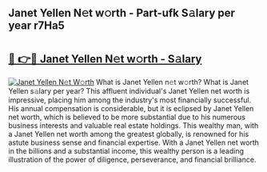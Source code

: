 ## Janet Yellen N𝚎t w𝚘rth - Part-ufk S𝚊lary per year r7Ha5

# <h2><a href="http://gc55ty.nevu.top/?p=Janet+Yellen">🔗 👉🔴 Janet Yellen N𝚎t w𝚘rth - S𝚊lary</a></h2>

[![Janet Yellen N𝚎t W𝚘rth](https://i.imgur.com/Oavwk0R.jpeg)](http://gc55ty.nevu.top/?p=Janet+Yellen)
What is Janet Yellen n𝚎t w𝚘rth? What is Janet Yellen s𝚊lary per year?
This affluent individual's Janet Yellen net worth is impressive, placing him among the industry's most financially successful. His annual compensation is considerable, but it is eclipsed by Janet Yellen net worth, which is believed to be more substantial due to his numerous business interests and valuable real estate holdings. This wealthy man, with a Janet Yellen net worth among the greatest globally, is renowned for his astute business sense and financial expertise. With a Janet Yellen net worth in the billions and a substantial income, this wealthy person is a leading illustration of the power of diligence, perseverance, and financial brilliance.
